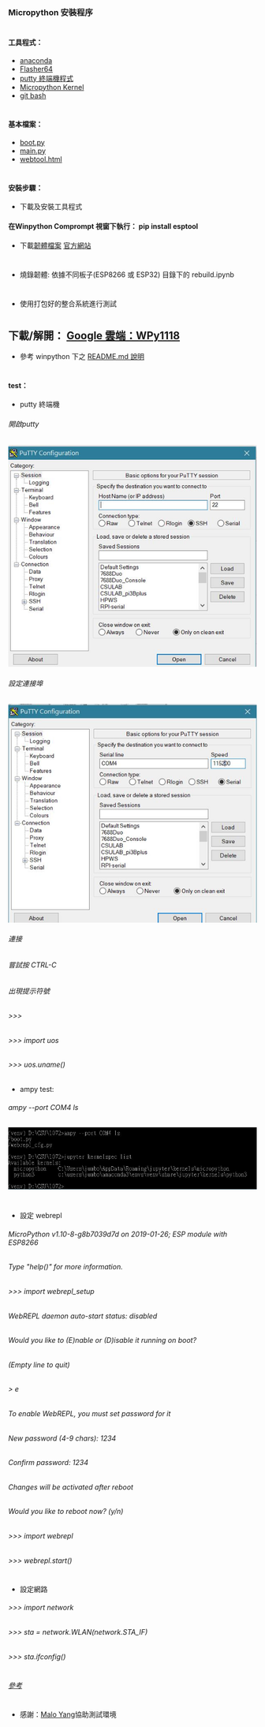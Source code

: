 ### Micropython 安裝程序
#
#### 工具程式：
* [anaconda](https://www.anaconda.com/distribution/)
* [Flasher64](https://github.com/nodemcu/nodemcu-flasher/tree/master/Win64/Release)
* [putty 終端機程式](https://www.chiark.greenend.org.uk/~sgtatham/putty/latest.html)
* [Micropython Kernel](https://github.com/goatchurchprime/jupyter_micropython_kernel.git)
* [git bash](https://git-scm.com/download/win)
#
#### 基本檔案：
* [boot.py](https://github.com/jumbokh/micropython_class/blob/master/Install/boot.py)
* [main.py](https://github.com/jumbokh/micropython_class/blob/master/Install/main.py)
* [webtool.html](https://github.com/jumbokh/micropython_class/blob/master/Install/webtool.html)
#
#### 安裝步驟：
* 下載及安裝工具程式 
####  在Winpython Comprompt 視窗下執行： pip install esptool
* 下載[韌體檔案](https://github.com/jumbokh/micropython_class/blob/master/micropython_class/binary/esp8266-20190125-v1.10.bin)  [官方網站](http://micropython.org/download)
#
*  燒錄韌體: 依據不同板子(ESP8266 或 ESP32) 目錄下的 rebuild.ipynb
#
* 使用打包好的整合系統進行測試
#
## 下載/解開： [Google 雲端：WPy1118](https://drive.google.com/open?id=1n_f9LteYuQk8jFZoZPK4GvOoxAini4BV)
* 參考 winpython 下之 [README.md 說明](https://github.com/jumbokh/micropython_class/blob/master/winpython/README.md)
#
#### test：
* putty 終端機
###### 開啟putty
![image](ESP32/images/putty.JPG)
###### 設定連接埠
![image](ESP32/images/putty_serial.JPG)
###### 連接
###### 嘗試按 CTRL-C
###### 出現提示符號
###### >>> 
###### >>> import uos
###### >>> uos.uname()

* ampy test:
###### ampy --port COM4 ls
![image](ESP32/images/kernels.JPG)
#
* 設定 webrepl
###### MicroPython v1.10-8-g8b7039d7d on 2019-01-26; ESP module with ESP8266
###### Type "help()" for more information.
###### >>> import webrepl_setup
###### WebREPL daemon auto-start status: disabled
######
###### Would you like to (E)nable or (D)isable it running on boot?
###### (Empty line to quit)
###### > e
###### To enable WebREPL, you must set password for it
###### New password (4-9 chars): 1234
###### Confirm password: 1234
###### Changes will be activated after reboot
###### Would you like to reboot now? (y/n)
###### >>> import webrepl
###### >>> webrepl.start()
#
* 設定網路
###### >>> import network
###### >>> sta = network.WLAN(network.STA_IF)
###### >>> sta.ifconfig()
#
###### [參考](https://www.instructables.com/id/Micropython-on-ESP-Using-Jupyter/)
#
* 感謝：[Malo Yang](https://www.facebook.com/yang.malo.5)協助測試環境
#
